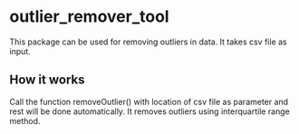 # outlier_remover_tool
This package can be used for removing outliers in data. It takes csv file as input.
## How it works
Call the function removeOutlier() with location of csv file as parameter and rest will be done automatically. It removes outliers using interquartile range method.
